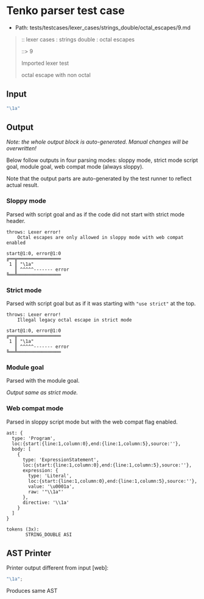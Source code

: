 # Tenko parser test case

- Path: tests/testcases/lexer_cases/strings_double/octal_escapes/9.md

> :: lexer cases : strings double : octal escapes
>
> ::> 9
>
> Imported lexer test
>
> octal escape with non octal

## Input

`````js
"\1a"
`````

## Output

_Note: the whole output block is auto-generated. Manual changes will be overwritten!_

Below follow outputs in four parsing modes: sloppy mode, strict mode script goal, module goal, web compat mode (always sloppy).

Note that the output parts are auto-generated by the test runner to reflect actual result.

### Sloppy mode

Parsed with script goal and as if the code did not start with strict mode header.

`````
throws: Lexer error!
    Octal escapes are only allowed in sloppy mode with web compat enabled

start@1:0, error@1:0
╔══╦════════════════
 1 ║ "\1a"
   ║ ^^^^^------- error
╚══╩════════════════

`````

### Strict mode

Parsed with script goal but as if it was starting with `"use strict"` at the top.

`````
throws: Lexer error!
    Illegal legacy octal escape in strict mode

start@1:0, error@1:0
╔══╦════════════════
 1 ║ "\1a"
   ║ ^^^^^------- error
╚══╩════════════════

`````


### Module goal

Parsed with the module goal.

_Output same as strict mode._

### Web compat mode

Parsed in sloppy script mode but with the web compat flag enabled.

`````
ast: {
  type: 'Program',
  loc:{start:{line:1,column:0},end:{line:1,column:5},source:''},
  body: [
    {
      type: 'ExpressionStatement',
      loc:{start:{line:1,column:0},end:{line:1,column:5},source:''},
      expression: {
        type: 'Literal',
        loc:{start:{line:1,column:0},end:{line:1,column:5},source:''},
        value: '\u0001a',
        raw: '"\\1a"'
      },
      directive: '\\1a'
    }
  ]
}

tokens (3x):
       STRING_DOUBLE ASI
`````


## AST Printer

Printer output different from input [web]:

````js
"\1a";
````

Produces same AST
